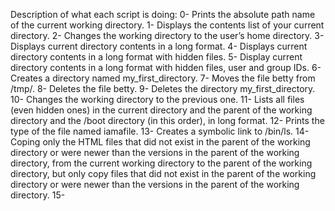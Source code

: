 Description of what each script is doing:
0- Prints the absolute path name of the current working directory.
1- Displays the contents list of your current directory.
2- Changes the working directory to the user’s home directory.
3- Displays current directory contents in a long format.
4- Displays current directory contents in a long format with
hidden files.
5- Display current directory contents in a long format with hidden files, user and group IDs.
6- Creates a directory named my_first_directory.
7- Moves the file betty from /tmp/.
8- Deletes the file betty.
9- Deletes the directory my_first_directory.
10- Changes the working directory to the previous one.
11- Lists all files (even hidden ones) in the current directory and the parent of the working directory and the /boot directory (in this order), in long format.
12- Prints the type of the file named iamafile.
13- Creates a symbolic link to /bin/ls.
14- Coping only the HTML files that did not exist in the parent of the working directory or were newer than the versions in the parent of the working directory, from the current working directory to the parent of the working directory, but only copy files that did not exist in the parent of the working directory or were newer than the versions in the parent of the working directory.
15-

